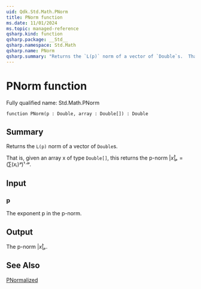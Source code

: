 ```yaml
---
uid: Qdk.Std.Math.PNorm
title: PNorm function
ms.date: 11/01/2024
ms.topic: managed-reference
qsharp.kind: function
qsharp.package: __Std__
qsharp.namespace: Std.Math
qsharp.name: PNorm
qsharp.summary: "Returns the `L(p)` norm of a vector of `Double`s.  That is, given an array x of type `Double[]`, this returns the p-norm |x̄|ₚ= (∑(xᵢ)ᵖ)¹ᐟᵖ."
---
```


# PNorm function

Fully qualified name: Std.Math.PNorm

```qsharp
function PNorm(p : Double, array : Double[]) : Double
```

## Summary
Returns the `L(p)` norm of a vector of `Double`s.

That is, given an array x of type `Double[]`, this returns the p-norm
$|x̄|ₚ= (∑(xᵢ)ᵖ)¹ᐟᵖ$.

## Input
### p
The exponent p in the p-norm.

## Output
The p-norm $|x̄|ₚ$.

## See Also
[PNormalized](xref:Qdk.Std.Math.PNormalized)
